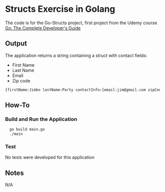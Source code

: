 # Structs Exercise in Golang

The code is for the Go-Structs project, first project from the Udemy course [Go: The Complete Developer's Guide](https://www.udemy.com/course/go-the-complete-developers-guide/)

## Output

The application returns a string containing a struct with contact fields:
- First Name
- Last Name
- Email
- Zip code

```bash
{firstName:Jimbo lastName:Party contactInfo:{email:jim@gmail.com zipCode:94000}}
```

## How-To

### Build and Run the Application

```bash
  go build main.go
  ./main
```

### Test

No tests were developed for this application

## Notes

N/A
